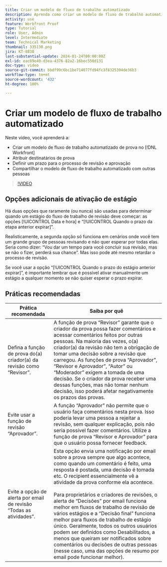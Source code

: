 ```yaml
---
title: Criar um modelo de fluxo de trabalho automatizado
description: Aprenda como criar um modelo de fluxo de trabalho automatizado, atribuindo destinatários de provas e definindo prazos para provas. Em seguida, compartilhe o modelo com outros usuários.
activity: use
feature: Workfront Proof
type: Tutorial
role: User, Admin
level: Intermediate
team: Technical Marketing
thumbnail: 335130.png
jira: KT-8830
last-substantial-update: 2024-01-24T00:00:00Z
exl-id: eac89e40-d3ea-4376-82a2-16bec550d131
doc-type: video
source-git-commit: bbdf99c6bc1be714077fd94fc3f8325394de36b3
workflow-type: tm+mt
source-wordcount: '432'
ht-degree: 100%

---
```


# Criar um modelo de fluxo de trabalho automatizado

Neste vídeo, você aprenderá a:

* Criar um modelo de fluxo de trabalho automatizado de prova no [!DNL  Workfront] 
* Atribuir destinatários de prova
* Definir um prazo para o processo de revisão e aprovação
* Compartilhar o modelo de fluxo de trabalho automatizado com outras pessoas

>[!VIDEO](https://video.tv.adobe.com/v/335130/?quality=12&learn=on&enablevpops=1)

## Opções adicionais de ativação de estágio

Há duas opções que raramente (ou nunca) são usadas para determinar quando um estágio do fluxo de trabalho de revisão deve começar: as opções [!UICONTROL Data e hora] e “[!UICONTROL Quando o prazo da etapa anterior expirar]”.

Realisticamente, a segunda opção só funciona em cenários onde você tem um grande grupo de pessoas revisando e não quer esperar por todas elas. Seria como dizer: “Vou dar um tempo para você concluir sua revisão, mas se não o fizer, perderá sua chance”. Mas isso pode até mesmo retardar o processo de revisão.

Se você usar a opção “[!UICONTROL Quando o prazo do estágio anterior expirar]”, é importante lembrar que é possível ativar manualmente um estágio a qualquer momento se não quiser esperar o prazo expirar.

## Práticas recomendadas

| Prática recomendada | Saiba por quê |
|---|---|
| Defina a função de prova do(a) criador(a) da revisão como “Revisor”. | A função de prova “Revisor” garante que o criador da prova possa fazer comentários e acessar comentários feitos por outras pessoas. Na maioria das vezes, o(a) criador(a) da revisão não tem a obrigação de tomar uma decisão sobre a revisão que carregou. As funções de prova “Aprovador”, “Revisor e Aprovador”, “Autor” ou “Moderador” exigem a tomada de uma decisão. Se o criador da prova receber uma dessas funções, mas não tomar nenhum decisão, isso poderá afetar negativamente os prazos das provas. |
| Evite usar a função de revisão “Aprovador”. | A função “Aprovador” não permite que o usuário faça comentários nesta prova. Isso poderia levar uma pessoa a rejeitar a revisão, sem qualquer explicação, pois não seria possível fazer comentários. Utilize a função de prova “Revisor e Aprovador” para que o usuário possa fornecer feedback. |
| Evite a opção de alerta por email de revisão “Todas as atividades”. | Esta opção envia uma notificação por email sobre a prova sempre que algo acontece, como quando um comentário é feito, uma resposta é postada, uma decisão é tomada etc. O recipient essencialmente vê a atividade da prova conforme ela acontece.<br><br>Para proprietários e criadores de revisões, o alerta de “Decisões” por email funciona melhor em fluxos de trabalho de revisão de vários estágios e a “Decisão final” funciona melhor para fluxos de trabalho de estágio único. Geralmente, todos os outros usuários podem ser definidos como Desabilitados, a menos que queiram ser notificados sobre comentários ou decisões de outras pessoas (nesse caso, uma das opções de resumo por email pode funcionar melhor). |
